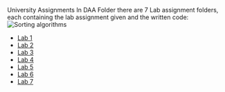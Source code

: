 University Assignments
In DAA Folder there are 7 Lab assignment folders, each containing the lab assignment given and the written code:
![Sorting algorithms](https://www.mybluelinux.com/img/post/featured-images/0072.sorting_algorithms.jpg)
* [Lab 1](https://github.com/Cookie182/DAA/tree/main/DAA/Lab_1 "Lab 1 assignment and code")
* [Lab 2](https://github.com/Cookie182/DAA/tree/main/DAA/Lab_2 "Lab 2 assignment and code")
* [Lab 3](https://github.com/Cookie182/DAA/tree/main/DAA/Lab_3 "Lab 3 assignment and code")
* [Lab 4](https://github.com/Cookie182/DAA/tree/main/DAA/Lab_4 "Lab 4 assignment and code")
* [Lab 5](https://github.com/Cookie182/DAA/tree/main/DAA/Lab_5 "Lab 5 assignment and code")
* [Lab 6](https://github.com/Cookie182/DAA/tree/main/DAA/Lab_6 "Lab 6 assignment and code")
* [Lab 7](https://github.com/Cookie182/DAA/tree/main/DAA/Lab_7 "Lab 7 assignment and code")
